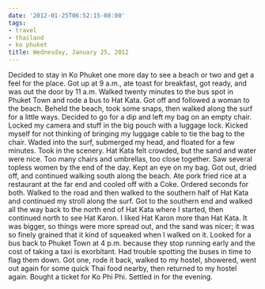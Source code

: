 ```yaml
---
date: '2012-01-25T06:52:15-08:00'
tags:
- travel
- thailand
- ko phuket
title: Wednesday, January 25, 2012
---
```


Decided to stay in Ko Phuket one more day to see a beach or two and get a feel for the place. Got up at 9 a.m., ate toast for breakfast, got ready, and was out the door by 11 a.m. Walked twenty minutes to the bus spot in Phuket Town and rode a bus to Hat Kata. Got off and followed a woman to the beach. Beheld the beach, took some snaps, then walked along the surf for a little ways. Decided to go for a dip and left my bag on an empty chair. Locked my camera and stuff in the big pouch with a luggage lock. Kicked myself for not thinking of bringing my luggage cable to tie the bag to the chair. Waded into the surf, submerged my head, and floated for a few minutes. Took in the scenery. Hat Kata felt crowded, but the sand and water were nice. Too many chairs and umbrellas, too close together. Saw several topless women by the end of the day. Kept an eye on my bag. Got out, dried off, and continued walking south along the beach. Ate pork fried rice at a restaurant at the far end and cooled off with a Coke. Ordered seconds for both. Walked to the road and then walked to the southern half of Hat Kata and continued my stroll along the surf. Got to the southern end and walked all the way back to the north end of Hat Kata where I started, then continued north to see Hat Karon. I liked Hat Karon more than Hat Kata. It was bigger, so things were more spread out, and the sand was nicer; it was so finely grained that it kind of squeaked when I walked on it. Looked for a bus back to Phuket Town at 4 p.m. because they stop running early and the cost of taking a taxi is exorbitant. Had trouble spotting the buses in time to flag them down. Got one, rode it back, walked to my hostel, showered, went out again for some quick Thai food nearby, then returned to my hostel again. Bought a ticket for Ko Phi Phi. Settled in for the evening.
